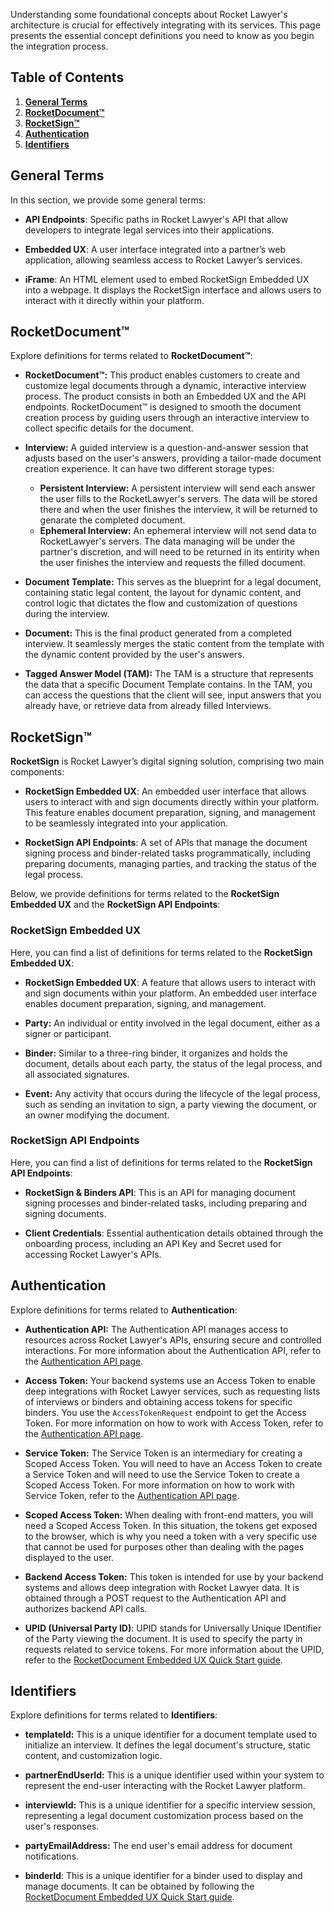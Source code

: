 Understanding some foundational concepts about Rocket Lawyer's architecture is crucial for effectively integrating with its services. This page presents the essential concept definitions you need to know as you begin the integration process.

## Table of Contents

1. [**General Terms**](#general-terms)   
2. [**RocketDocument™**](#rocketdocument)   
3. [**RocketSign™**](#rocketsign)   
4. [**Authentication**](#authentication)  
5. [**Identifiers**](#identifiers)

## General Terms

In this section, we provide some general terms:

- **API Endpoints**: Specific paths in Rocket Lawyer's API that allow developers to integrate legal services into their applications.

- **Embedded UX**: A user interface integrated into a partner’s web application, allowing seamless access to Rocket Lawyer’s services.

- **iFrame**: An HTML element used to embed RocketSign Embedded UX into a webpage. It displays the RocketSign interface and allows users to interact with it directly within your platform.

## RocketDocument™

Explore definitions for terms related to **RocketDocument™**:

- **RocketDocument™:** This product enables customers to create and customize legal documents through a dynamic, interactive interview process. The product consists in both an Embedded UX and the API endpoints. RocketDocument™ is designed to smooth the document creation process by guiding users through an interactive interview to collect specific details for the document.

- **Interview:** A guided interview is a question-and-answer session that adjusts based on the user's answers, providing a tailor-made document creation experience. It can have two different storage types:
    - **Persistent Interview:** A persistent interview will send each answer the user fills to the RocketLawyer's servers. The data will be stored there and when the user finishes the interview, it will be returned to genarate the completed document.
    - **Ephemeral Interview:** An ephemeral interview will not send data to RocketLawyer's servers. The data managing will be under the partner's discretion, and will need to be returned in its entirity when the user finishes the interview and requests the filled document.

- **Document Template:** This serves as the blueprint for a legal document, containing static legal content, the layout for dynamic content, and control logic that dictates the flow and customization of questions during the interview.

- **Document:** This is the final product generated from a completed interview. It seamlessly merges the static content from the template with the dynamic content provided by the user's answers.

- **Tagged Answer Model (TAM):** The TAM is a structure that represents the data that a specific Document Template contains. In the TAM, you can access the questions that the client will see, input answers that you already have, or retrieve data from already filled Interviews.

## RocketSign™

**RocketSign** is Rocket Lawyer’s digital signing solution, comprising two main components:

- **RocketSign Embedded UX**: An embedded user interface that allows users to interact with and sign documents directly within your platform. This feature enables document preparation, signing, and management to be seamlessly integrated into your application.

- **RocketSign API Endpoints**: A set of APIs that manage the document signing process and binder-related tasks programmatically, including preparing documents, managing parties, and tracking the status of the legal process.

Below, we provide definitions for terms related to the **RocketSign Embedded UX** and the **RocketSign API Endpoints**:

### RocketSign Embedded UX

Here, you can find a list of definitions for terms related to the  **RocketSign Embedded UX**:

- **RocketSign Embedded UX**: A feature that allows users to interact with and sign documents within your platform. An embedded user interface enables document preparation, signing, and management.

- **Party:** An individual or entity involved in the legal document, either as a signer or participant.

- **Binder:** Similar to a three-ring binder, it organizes and holds the document, details about each party, the status of the legal process, and all associated signatures.

- **Event:** Any activity that occurs during the lifecycle of the legal process, such as sending an invitation to sign, a party viewing the document, or an owner modifying the document.

### RocketSign API Endpoints

Here, you can find a list of definitions for terms related to the  **RocketSign API Endpoints**:

- **RocketSign & Binders API**: This is an API for managing document signing processes and binder-related tasks, including preparing and signing documents.

- **Client Credentials**: Essential authentication details obtained through the onboarding process, including an API Key and Secret used for accessing Rocket Lawyer's APIs.

## Authentication

Explore definitions for terms related to **Authentication**:

- **Authentication API:** The Authentication API manages access to resources across Rocket Lawyer's APIs, ensuring secure and controlled interactions. For more information about the Authentication API, refer to the [Authentication API page](https://developer.rocketlawyer.com/docs/partner-auth-service-product-sandbox/1/overview).

- **Access Token:** Your backend systems use an Access Token to enable deep integrations with Rocket Lawyer services, such as requesting lists of interviews or binders and obtaining access tokens for specific binders. You use the `AccessTokenRequest` endpoint to get the Access Token. For more information on how to work with Access Token, refer to the [Authentication API page](https://developer.rocketlawyer.com/docs/partner-auth-service-product-sandbox/1/overview).

- **Service Token:** The Service Token is an intermediary for creating a Scoped Access Token. You will need to have an Access Token to create a Service Token and will need to use the Service Token to create a Scoped Access Token. For more information on how to work with Service Token, refer to the [Authentication API page](https://developer.rocketlawyer.com/docs/partner-auth-service-product-sandbox/1/overview).

- **Scoped Access Token:** When dealing with front-end matters, you will need a Scoped Access Token. In this situation, the tokens get exposed to the browser, which is why you need a token with a very specific use that cannot be used for purposes other than dealing with the pages displayed to the user.

- **Backend Access Token:** This token is intended for use by your backend systems and allows deep integration with Rocket Lawyer data. It is obtained through a POST request to the Authentication API and authorizes backend API calls.

- **UPID (Universal Party ID)**: UPID stands for Universally Unique IDentifier of the Party viewing the document. It is used to specify the party in requests related to service tokens. For more information about the UPID, refer to the [RocketDocument Embedded UX Quick Start guide](https://developer.rocketlawyer.com/rocketsign-embedded-ux).

## **Identifiers**

Explore definitions for terms related to **Identifiers**:

- **templateId:** This is a unique identifier for a document template used to initialize an interview. It defines the legal document's structure, static content, and customization logic.

- **partnerEndUserId:** This is a unique identifier used within your system to represent the end-user interacting with the Rocket Lawyer platform.

- **interviewId:** This is a unique identifier for a specific interview session, representing a legal document customization process based on the user's responses.

- **partyEmailAddress:** The end user's email address for document notifications.

- **binderId**: This is a unique identifier for a binder used to display and manage documents. It can be obtained by following the [RocketDocument Embedded UX Quick Start guide](https://developer.rocketlawyer.com/rocketdocument-embedded-ux).
